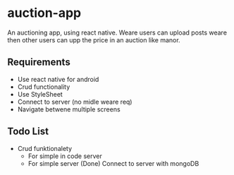 # auction-app

An auctioning app, using react native. Weare users can upload posts weare then other users can upp the price in an auction like manor.

## Requirements

- Use react native for android
- Crud functionality
- Use StyleSheet
- Connect to server (no midle weare req)
- Navigate betwene multiple screens

## Todo List

- Crud funktionalety
  - For simple in code server
  - For simple server
    (Done) Connect to server with mongoDB
